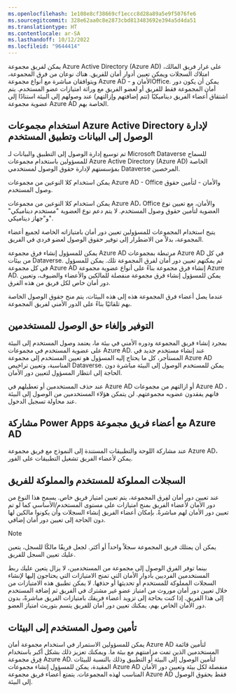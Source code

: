 ```yaml
---
ms.openlocfilehash: 1e108e8cf38669cf1eccc8d28a89a5e9f5076fe6
ms.sourcegitcommit: 328e62aa0c8e2873cbd813483692e394a5d4da51
ms.translationtype: HT
ms.contentlocale: ar-SA
ms.lasthandoff: 10/12/2022
ms.locfileid: "9644414"
---
```

يمكن لفريق مجموعة Azure Active Directory (Azure AD) على غرار فريق المالك، امتلاك السجلات ويمكن تعيين أدوار أمان للفريق.
هناك نوعان من فرق المجموعة، ويتوافقان مباشرة مع أنواع مجموعة Azure AD - الأمان وOffice. يمكن أن يكون دور أمان المجموعة فقط للفريق أو لعضو الفريق مع وراثة امتيازات عضو المستخدم. يتم اشتقاق أعضاء الفريق ديناميكيًا (تتم إضافتهم وإزالتهم) عند وصولهم إلى البيئة استنادًا إلى عضوية مجموعة Azure AD الخاصة بهم.

## <a name="using-azure-active-directory-groups-to-manage-a-users-app-and-data-access"></a>استخدام مجموعات Azure Active Directory لإدارة الوصول إلى البيانات وتطبيق المستخدم

تم توسيع إدارة الوصول إلى التطبيق والبيانات لـ Microsoft Dataverse للسماح للمسؤولين باستخدام مجموعات Azure Active Directory (Azure AD) الخاصة بمؤسستهم لإدارة حقوق الوصول لمستخدمي Dataverse المرخصين.

يمكن استخدام كلا النوعين من مجموعات Azure AD - Office والأمان - لتأمين حقوق وصول المستخدم.

يمكن استخدام كلا النوعين من مجموعات Azure AD، Office والأمان، مع تعيين نوع العضوية لتأمين حقوق وصول المستخدم. لا يتم دعم نوع العضوية "مستخدم ديناميكي" و"جهاز ديناميكي".

يتيح استخدام المجموعات للمسؤولين تعيين دور أمان بامتيازاته الخاصة لجميع أعضاء المجموعة، بدلاً من الاضطرار إلى توفير حقوق الوصول لعضو فردي في الفريق.

يمكن للمسؤول إنشاء فرق مجموعة Azure AD مرتبطة بمجموعات Azure AD في كل من بيئات Dataverse. ثم يمكنهم تعيين دور أمان لفرق المجموعة تلك. يمكن للمسؤول في كل مجموعة Azure AD إنشاء فرق مجموعة بناءً على أنواع عضوية مجموعة Azure AD. يمكن للمسؤول إنشاء فرق مجموعة منفصلة للمالكين والأعضاء والضيوف، وتعيين دور أمان خاص لكل فريق من هذه الفرق.

عندما يصل أعضاء فرق المجموعة هذه إلى هذه البيئات، يتم منح حقوق الوصول الخاصة بهم تلقائيًا بناءً على الدور الأمني ​​لفريق المجموعة.

## <a name="provision-and-deprovision-users"></a>التوفير وإلغاء حق الوصول للمستخدمين

بمجرد إنشاء فريق المجموعة ودوره الأمني ​​في بيئة ما، يعتمد وصول المستخدم إلى البيئة على عضوية المستخدم في مجموعات Azure AD. عند إنشاء مستخدم جديد في المستأجر، كل ما يحتاج إليه المسؤول هو تعيين المستخدم إلى مجموعة Azure AD المناسبة، وتعيين تراخيص Dataverse. يمكن للمستخدم الوصول إلى البيئة مباشرة دون الحاجة إلى انتظار المسؤول لتعيين دور الأمان.

عند حذف المستخدمين أو تعطيلهم في Azure AD أو ازالتهم من مجموعات Azure AD ، فانهم يفقدون عضويه مجموعتهم. لن يتمكن هؤلاء المستخدمين من الوصول إلى البيئة عند محاولة تسجيل الدخول.

## <a name="share-power-apps-to-team-members-of-an-azure-ad-group"></a>مشاركة Power Apps مع أعضاء فريق مجموعة Azure AD

عند مشاركة اللوحة والتطبيقات المستندة إلى النموذج مع فريق مجموعة Azure AD، يمكن لأعضاء الفريق تشغيل التطبيقات على الفور.

## <a name="user-owned-and-team-owned-records"></a>السجلات المملوكة للمستخدم والمملوكة للفريق

عند تعيين دور أمان لفِرق المجموعة، يتم تعيين امتياز فريق خاص. يسمح هذا النوع من دور الأمان لأعضاء الفريق بمنح امتيازات على مستوى المستخدم/الأساسي كما لو تم تعيين دور الأمان لهم مباشرةً. بإمكان أعضاء الفريق إنشاء السجلات وأن يكونوا مالكين لها دون الحاجة إلى تعيين دور أمان إضافي.

> [!NOTE]
> يمكن أن يمتلك فريق المجموعة سجلاً واحداً أو أكثر. لجعل فريقًا مالكًا للسجل، يتعين عليك تعيين السجل للفريق.

بينما توفر الفرق الوصول إلى مجموعة من المستخدمين، لا يزال يتعين عليك ربط المستخدمين الفرديين بأدوار الأمان التي تمنح الامتيازات التي يحتاجون إليها لإنشاء السجلات المملوكة للمستخدم أو تحديثها أو حذفها. لا يمكن تطبيق هذه الامتيازات من خلال تعيين دور أمان موروث من امتياز عضو غير مشترك في الفريق ثم إضافة المستخدم إلى هذا الفريق. إذا كنت بحاجة إلى تزويد أعضاء فريقك بامتيازات الفريق مباشرةً، بدون دور الأمان الخاص بهم، يمكنك تعيين دور أمان للفريق يتسم بتوريث امتياز العضو.

## <a name="lock-down-user-access-to-environments"></a>تأمين وصول المستخدم إلى البيئات

يمكن للمسؤولين الاستمرار في استخدام مجموعة أمان Azure AD لتأمين قائمة المستخدمين الذين تمت مزامنتهم مع بيئة ما. ويمكنك تعزيز ذلك بشكل أكبر باستخدام فِرق مجموعة Azure AD. لتأمين الوصول إلى البيئة أو التطبيق وذلك بالنسبة للبيئات المقيدة، يمكن للمسؤول إنشاء مجموعات Azure AD منفصلة لكل بيئة وتعيين دور الأمان المناسب لهذه المجموعات. يتمتع أعضاء فريق مجموعة Azure AD فقط بحقوق الوصول إلى البيئة.
